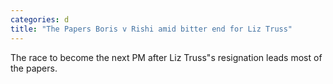 ```yaml
---
categories: d
title: "The Papers Boris v Rishi amid bitter end for Liz Truss"
---
```

The race to become the next PM after Liz Truss"s resignation leads most of the papers.